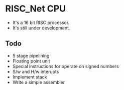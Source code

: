 # RISC_Net CPU

- It's a 16 bit RISC processor.
- It's still under development.

## Todo

- 5 stage pipelining
- Floating point unit
- Special instructions for operate on signed numbers
- S/w and H/w interupts
- Implement stack
- Write a simple assembler